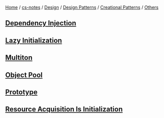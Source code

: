 [Home](https://mengxianbin.github.io) /
[cs-notes](https://mengxianbin.github.io/cs-notes/site) /
[Design](https://mengxianbin.github.io/cs-notes/site/Design) /
[Design Patterns](https://mengxianbin.github.io/cs-notes/site/Design/Design%20Patterns) /
[Creational Patterns](https://mengxianbin.github.io/cs-notes/site/Design/Design%20Patterns/Creational%20Patterns) /
[Others](https://mengxianbin.github.io/cs-notes/site/Design/Design%20Patterns/Creational%20Patterns/Others)

## [Dependency Injection](https://mengxianbin.github.io/cs-notes/site/Design/Design%20Patterns/Creational%20Patterns/Others/Dependency%20Injection)

## [Lazy Initialization](https://mengxianbin.github.io/cs-notes/site/Design/Design%20Patterns/Creational%20Patterns/Others/Lazy%20Initialization)

## [Multiton](https://mengxianbin.github.io/cs-notes/site/Design/Design%20Patterns/Creational%20Patterns/Others/Multiton)

## [Object Pool](https://mengxianbin.github.io/cs-notes/site/Design/Design%20Patterns/Creational%20Patterns/Others/Object%20Pool)

## [Prototype](https://mengxianbin.github.io/cs-notes/site/Design/Design%20Patterns/Creational%20Patterns/Others/Prototype)

## [Resource Acquisition Is Initialization](https://mengxianbin.github.io/cs-notes/site/Design/Design%20Patterns/Creational%20Patterns/Others/Resource%20Acquisition%20Is%20Initialization)
